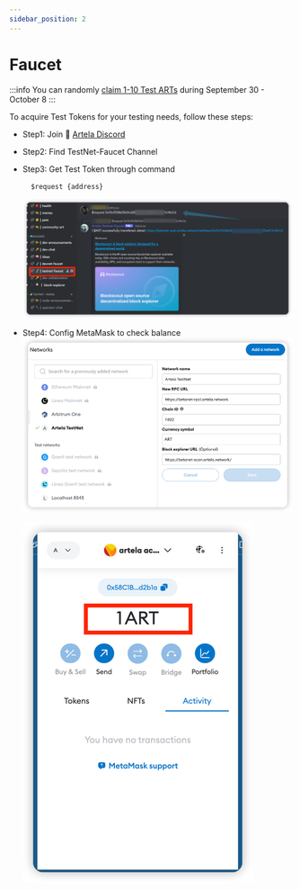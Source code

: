 ```yaml
---
sidebar_position: 2
---
```


# Faucet

:::info
You can randomly [claim 1-10 Test ARTs](./notice) during September 30 - October 8
:::

To acquire Test Tokens for your testing needs, follow these steps:

* Step1: Join 🚰 [Artela Discord ](https://discord.com/invite/artelanetwork)

* Step2: Find TestNet-Faucet Channel

* Step3: Get Test Token through command
  ```shell
    $request {address}
  ```
    ![img_1.png](img_1.png)

* Step4: Config MetaMask to check balance
  ![img.png](img_4.png)

  ![img.png](img.png)
